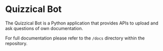 # Quizzical Bot

The Quizzical Bot is a Python application that provides APIs to upload and ask questions of own documentation.

For full documentation please refer to the `/docs` directory within the repository.